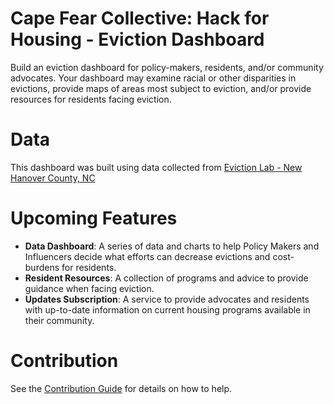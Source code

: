 # Cape Fear Collective: Hack for Housing - Eviction Dashboard

Build an eviction dashboard for policy-makers, residents, and/or community advocates. Your dashboard may examine racial or other disparities in evictions, provide maps of areas most subject to eviction, and/or provide resources for residents facing eviction.

# Data

This dashboard was built using data collected from [Eviction Lab - New Hanover County, NC](https://evictionlab.org/map/#/2016?geography=counties&bounds=-78.582,33.87,-77.163,34.447&type=er&locations=37129,-77.873,34.159)

# Upcoming Features

- **Data Dashboard**: A series of data and charts to help Policy Makers and Influencers decide what efforts can decrease evictions and cost-burdens for residents.
- **Resident Resources**: A collection of programs and advice to provide guidance when facing eviction.
- **Updates Subscription**: A service to provide advocates and residents with up-to-date information on current housing programs available in their community.

# Contribution

See the [Contribution Guide](documentation/CONTRIBUTING.md) for details on how to help.
